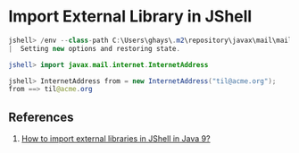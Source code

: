 # Import External Library in JShell

```java
jshell> /env --class-path C:\Users\ghays\.m2\repository\javax\mail\mail\1.4.7\mail-1.4.7.jar
|  Setting new options and restoring state.

jshell> import javax.mail.internet.InternetAddress

jshell> InternetAddress from = new InternetAddress("til@acme.org");
from ==> til@acme.org
```

## References

1. [How to import external libraries in JShell in Java 9?](https://www.tutorialspoint.com/how-to-import-external-libraries-in-jshell-in-java-9)
